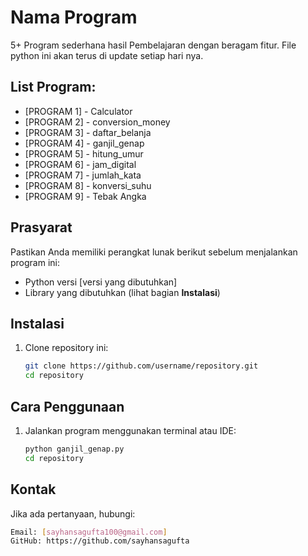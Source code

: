 # Nama Program

5+ Program sederhana hasil Pembelajaran dengan beragam fitur. File python ini akan terus di update setiap hari nya.

## List Program:

- [PROGRAM 1] - Calculator
- [PROGRAM 2] - conversion_money
- [PROGRAM 3] - daftar_belanja
- [PROGRAM 4] - ganjil_genap
- [PROGRAM 5] - hitung_umur
- [PROGRAM 6] - jam_digital
- [PROGRAM 7] - jumlah_kata
- [PROGRAM 8] - konversi_suhu
- [PROGRAM 9] - Tebak Angka

## Prasyarat

Pastikan Anda memiliki perangkat lunak berikut sebelum menjalankan program ini:

- Python versi [versi yang dibutuhkan]
- Library yang dibutuhkan (lihat bagian **Instalasi**)

## Instalasi

1. Clone repository ini:
   ```bash
   git clone https://github.com/username/repository.git
   cd repository

## Cara Penggunaan

1. Jalankan program menggunakan terminal atau IDE:
   ```bash
   python ganjil_genap.py
   cd repository

## Kontak 

Jika ada pertanyaan, hubungi:
```bash
Email: [sayhansagufta100@gmail.com]
GitHub: https://github.com/sayhansagufta